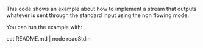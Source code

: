 This code shows an example about how to implement a stream that outputs whatever is sent through the
standard input using the non flowing mode.

You can run the example with:

cat README.md | node readStdin